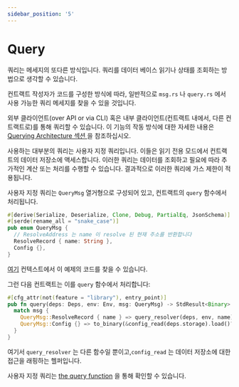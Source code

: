 ```yaml
---
sidebar_position: '5'
---
```


# Query

쿼리는 메세지의 또다른 방식입니다. 쿼리를 데이터 베이스 읽기나 상태를 조회하는 방법으로 생각할 수 있습니다.

컨트랙트 작성자가 코드를 구성한 방식에 따라, 일반적으로 `msg.rs` 나 `query.rs` 에서 사용 가능한 쿼리 메세지를 찾을 수 있을 것입니다.

외부 클라이언트(over API or via CLI) 혹은 내부 클라이언트(컨트랙트 내에서, 다른 컨트랙트로)를 통해 쿼리할 수 있습니다. 이 기능의 작동 방식에 대한 자세한 내용은 [ Querying Architecture 섹션 ](/03-architecture/04-query.md)을 참조하십시오.

사용하는 대부분의 쿼리는 사용자 지정 쿼리입니다. 이들은 읽기 전용 모드에서 컨트랙트의 데이터 저장소에 액세스합니다. 이러한 쿼리는 데이터를 조회하고 필요에 따라 추가적인 계산 또는 처리를 수행할 수 있습니다. 결과적으로 이러한 쿼리에 가스 제한이 적용됩니다.

사용자 지정 쿼리는 `QueryMsg` 열거형으로 구성되어 있고, 컨트랙트의 `query` 함수에서 처리됩니다.

```rust
#[derive(Serialize, Deserialize, Clone, Debug, PartialEq, JsonSchema)]
#[serde(rename_all = "snake_case")]
pub enum QueryMsg {
  // ResolveAddress 는 name 이 resolve 된 현재 주소를 반환합니다
  ResolveRecord { name: String },
  Config {},
}
```

[여기](https://github.com/InterWasm/cw-contracts/blob/main/contracts/nameservice/src/msg.rs#L20) 컨텍스트에서 이 예제의 코드를 찾을 수 있습니다.

그런 다음 컨트랙트는 이를 `query` 함수에서 처리합니다:

```rust
#[cfg_attr(not(feature = "library"), entry_point)]
pub fn query(deps: Deps, env: Env, msg: QueryMsg) -> StdResult<Binary> {
  match msg {
    QueryMsg::ResolveRecord { name } => query_resolver(deps, env, name),
    QueryMsg::Config {} => to_binary(&config_read(deps.storage).load()?),
  }
}
```

여기서 `query_resolver` 는 다른 함수일 뿐이고,`config_read` 는 데이터 저장소에 대한 접근을 래핑하는 헬퍼입니다.

사용자 지정 쿼리는 [the query function](https://github.com/InterWasm/cw-contracts/blob/main/contracts/nameservice/src/contract.rs#L95) 을 통해 확인할 수 있습니다.
